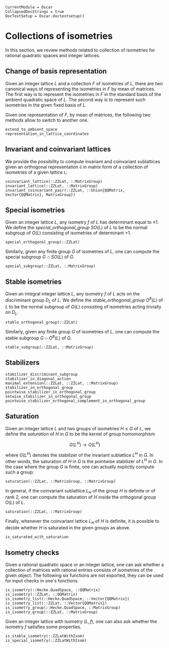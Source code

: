 ```@meta
CurrentModule = Oscar
CollapsedDocStrings = true
DocTestSetup = Oscar.doctestsetup()
```

# Collections of isometries

In this section, we review methods related to collection of isometries for
rational quadratic spaces and integer lattices.

## Change of basis representation

Given an integer lattice $L$ and a collection $F$ of isometries of $L$,
there are two canonical ways of representing the isometries in $F$ by mean
of matrices. The first way is to represent the isometries in $F$ in the
standard basis of the ambient quadratic space of $L$. The second way is to
represent such isometries in the given fixed basis of $L$.

Given one representation of $F$, by mean of matrices, the following two methods
allow to switch to another one.

```@docs
extend_to_ambient_space
representation_in_lattice_coordinates
```

## Invariant and coinvariant lattices

We provide the possibility to compute invariant and coinvariant
sublattices given an orthogonal representation `G` in matrix form of a
collection of isometries of a given lattice `L`:

```@docs
coinvariant_lattice(::ZZLat, ::MatrixGroup)
invariant_lattice(::ZZLat, ::MatrixGroup)
invariant_coinvariant_pair(::ZZLat, ::Union{QQMatrix, Vector{QQMatrix}, MatrixGroup})
```

## Special isometries

Given an integer lattice $L$, any isometry $f$ of $L$ has determinant equal to
$\pm 1$. We define the *special_orthogonal_group* $SO(L)$ of $L$ to be the
normal subgroup of $O(L)$ consisting of isometries of determinant $+1$.

```@docs
special_orthogonal_group(::ZZLat)
```

Similarly, given any finite group $G$ of isometries of $L$, one can compute
the special subgroup $G\cap SO(L)$ of $G$.

```@docs
special_subgroup(::ZZLat, ::MatrixGroup)
```

## Stable isometries

Given an integral integer lattice $L$, any isometry $f$ of $L$ acts on the
discriminant group $D_L$ of $L$. We define the *stable_orthogonal_group*
$O^\#(L)$ of $L$ to be the normal subgroup of $O(L)$ consisting of isometries
acting trivially on $D_L$.

```@docs
stable_orthogonal_group(::ZZLat)
```

Similarly, given any finite group $G$ of isometries of $L$, one can compute
the stable subgroup $G\cap O^\#(L)$ of $G$.

```@docs
stable_subgroup(::ZZLat, ::MatrixGroup)
```

## Stabilizers

```@docs
stabilizer_discriminant_subgroup
stabilizer_in_diagonal_action
maximal_extension(::ZZLat, ::ZZLat, ::MatrixGroup)
stabilizer_in_orthogonal_group
pointwise_stabilizer_in_orthogonal_group
setwise_stabilizer_in_orthogonal_group
pointwise_stabilizer_orthogonal_complement_in_orthogonal_group
```

## Saturation

Given an integer lattice $L$ and two groups of isometries $H \leq G$ of $L$,
we define the *saturation* of $H$ in $G$ to be the kernel of group homomorphism

```math
G(L^H) \to O(L^H)
```
where $G(L^H)$ denotes the stabilizer of the invariant sublattice $L^H$ in $G$.
In other words, the saturation of $H$ in $G$ is the pointwise stabilizer of
$L^H$ in $G$. In the case where the group $G$ is finite, one can actually
explictly compute such a group:

```@docs
saturation(::ZZLat, ::MatrixGroup, ::MatrixGroup)
```
In general, if the coinvariant sublattice $L_H$ of the group $H$ is definite or
of rank 2, one can compute the saturation of $H$ inside the orthogonal group
$O(L)$ of $L$.

```@docs
saturation(::ZZLat, ::MatrixGroup)
```
Finally, whenever the coinvariant lattice $L_H$ of $H$ is definite, it is
possible to decide whether $H$ is saturated in the given groups as above.

```@docs
is_saturated_with_saturation
```

## Isometry checks

Given a rational quadratic space or an integer lattice, one can ask whether
a collection of matrices with rational entries consists of isometries of the
given object. The following six functions are not exported, they can be used
for input checks in one's functions.

```@docs
is_isometry(::Hecke.QuadSpace, ::QQMatrix)
is_isometry(::ZZLat, ::QQMatrix)
is_isometry_list(::Hecke.QuadSpace, ::Vector{QQMatrix})
is_isometry_list(::ZZLat, ::Vector{QQMatrix})
is_isometry_group(::Hecke.QuadSpace, ::MatrixGroup)
is_isometry_group(::ZZLat, ::MatrixGroup)
```

Given an integer lattice with isometry $(L, f)$, one can also ask whether
the isometry $f$ satisfies some properties.

```@docs
is_stable_isometry(::ZZLatWithIsom)
is_special_isometry(::ZZLatWithIsom)
```

